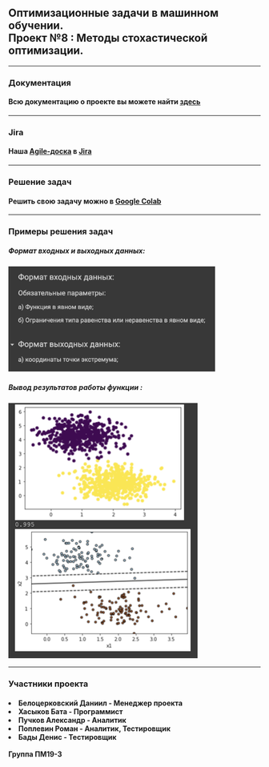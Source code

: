 <html>
	<body>
		<h2>Оптимизационные задачи в машинном обучении. <br> Проект №8 : Методы стохастической оптимизации.</h2>
		<hr>
		<h3>Документация</h3>
		<h4>Всю документацию о проекте вы можете найти <a href = "documentation.pdf">здесь</a></h4>
		<hr>
		<h3>Jira</h3>
		<h4>Наша <a href = "">Аgile-доска</a> в <a href = "https://www.atlassian.com/ru/software/jira">Jira</a></h4>
		<hr>
		<h3>Решение задач</h3>
		<h4>Решить свою задачу можно в <a href="https://colab.research.google.com/drive/1B26CcmvEIhpWNo7jkL4VrJ2QIwDRL3CO?usp=sharing">Google Colab</a> </h4>
		<hr>
		<h3>Примеры решения задач</h3>
		<h5>Формат входных и выходных данных: </h5> 
		<img src="Images/i1.png"
		     height="210px">
		<h5>Вывод результатов работы функции : </h5> 
		<img src="Images/i2.png"
		     height="510px">
		<hr>
		<h3>Участники проекта</h3>
		<h4>
		<li>Белоцерковский Даниил - Менеджер проектa</li>
		<li>Хасыков Бата - Программист</li>
		<li>Пучков Александр - Аналитик</li>
		<li>Поплевин Роман - Аналитик, Тестировщик</li>
		<li>Бады Денис - Тестировщик</li>
		<br>
		Группа ПМ19-3
		</h4>
  </body>

</html>
